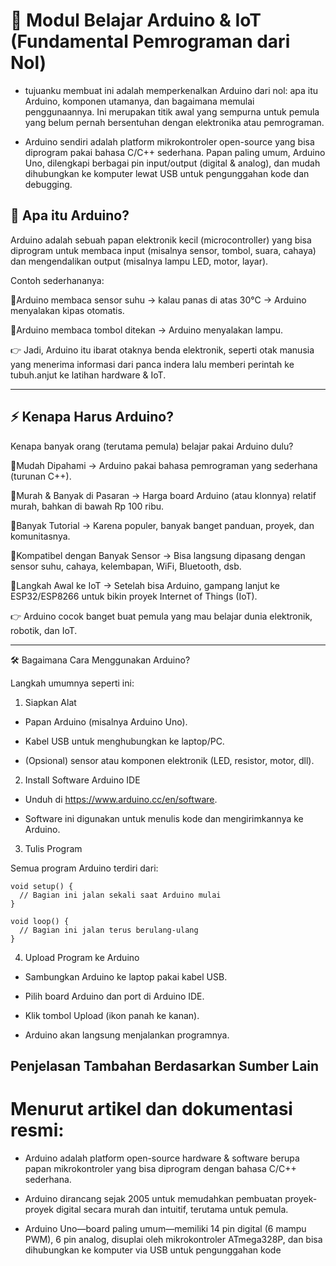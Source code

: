 # 📘 Modul Belajar Arduino & IoT (Fundamental Pemrograman dari Nol)
- tujuanku membuat ini adalah memperkenalkan Arduino dari nol: apa itu Arduino, komponen utamanya, dan bagaimana memulai penggunaannya. Ini merupakan titik awal yang sempurna untuk pemula yang belum pernah bersentuhan dengan elektronika atau pemrograman.

- Arduino sendiri adalah platform mikrokontroler open-source yang bisa diprogram pakai bahasa C/C++ sederhana. Papan paling umum, Arduino Uno, dilengkapi berbagai pin input/output (digital & analog), dan mudah dihubungkan ke komputer lewat USB untuk pengunggahan kode dan debugging.

## 🤔 Apa itu Arduino?

Arduino adalah sebuah papan elektronik kecil (microcontroller) yang bisa diprogram untuk membaca input (misalnya sensor, tombol, suara, cahaya) dan mengendalikan output (misalnya lampu LED, motor, layar).

Contoh sederhananya:

🔹Arduino membaca sensor suhu → kalau panas di atas 30°C → Arduino menyalakan kipas otomatis.

🔹Arduino membaca tombol ditekan → Arduino menyalakan lampu.

👉 Jadi, Arduino itu ibarat otaknya benda elektronik, seperti otak manusia yang menerima informasi dari panca indera lalu memberi perintah ke tubuh.anjut ke latihan hardware & IoT.


---
## ⚡ Kenapa Harus Arduino?

Kenapa banyak orang (terutama pemula) belajar pakai Arduino dulu?

🔹Mudah Dipahami → Arduino pakai bahasa pemrograman yang sederhana (turunan C++).

🔹Murah & Banyak di Pasaran → Harga board Arduino (atau klonnya) relatif murah, bahkan di bawah Rp 100 ribu.

🔹Banyak Tutorial → Karena populer, banyak banget panduan, proyek, dan komunitasnya.

🔹Kompatibel dengan Banyak Sensor → Bisa langsung dipasang dengan sensor suhu, cahaya, kelembapan, WiFi, Bluetooth, dsb.

🔹Langkah Awal ke IoT → Setelah bisa Arduino, gampang lanjut ke ESP32/ESP8266 untuk bikin proyek Internet of Things (IoT).

👉 Arduino cocok banget buat pemula yang mau belajar dunia elektronik, robotik, dan IoT.

---

🛠️ Bagaimana Cara Menggunakan Arduino?

Langkah umumnya seperti ini:

1. Siapkan Alat

- Papan Arduino (misalnya Arduino Uno).

- Kabel USB untuk menghubungkan ke laptop/PC.

- (Opsional) sensor atau komponen elektronik (LED, resistor, motor, dll).

2. Install Software Arduino IDE

- Unduh di https://www.arduino.cc/en/software.

- Software ini digunakan untuk menulis kode dan mengirimkannya ke Arduino.

3. Tulis Program

Semua program Arduino terdiri dari:
```
void setup() {
  // Bagian ini jalan sekali saat Arduino mulai
}

void loop() {
  // Bagian ini jalan terus berulang-ulang
}

```

4. Upload Program ke Arduino

- Sambungkan Arduino ke laptop pakai kabel USB.

- Pilih board Arduino dan port di Arduino IDE.

- Klik tombol Upload (ikon panah ke kanan).

- Arduino akan langsung menjalankan programnya.


## Penjelasan Tambahan Berdasarkan Sumber Lain

# Menurut artikel dan dokumentasi resmi:

- Arduino adalah platform open-source hardware & software berupa papan mikrokontroler yang bisa diprogram dengan bahasa C/C++ sederhana.

- Arduino dirancang sejak 2005 untuk memudahkan pembuatan proyek-proyek digital secara murah dan intuitif, terutama untuk pemula.

- Arduino Uno—board paling umum—memiliki 14 pin digital (6 mampu PWM), 6 pin analog, disuplai oleh mikrokontroler ATmega328P, dan bisa dihubungkan ke komputer via USB untuk pengunggahan kode



